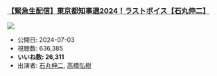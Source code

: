 ### [【緊急生配信】東京都知事選2024！ラストボイス【石丸伸二】](https://www.youtube.com/watch?v=I8__R-9OwwA)
[![](https://img.youtube.com/vi/I8__R-9OwwA/sddefault.jpg)](https://www.youtube.com/watch?v=I8__R-9OwwA)
-   公開日: 2024-07-03
-   視聴数: 636,385
-   **いいね数: 26,311**
-   出演者: [石丸伸二](/rehacq_fan/people/石丸伸二 "wikilink"), [高橋弘樹](/rehacq_fan/people/高橋弘樹 "wikilink")
